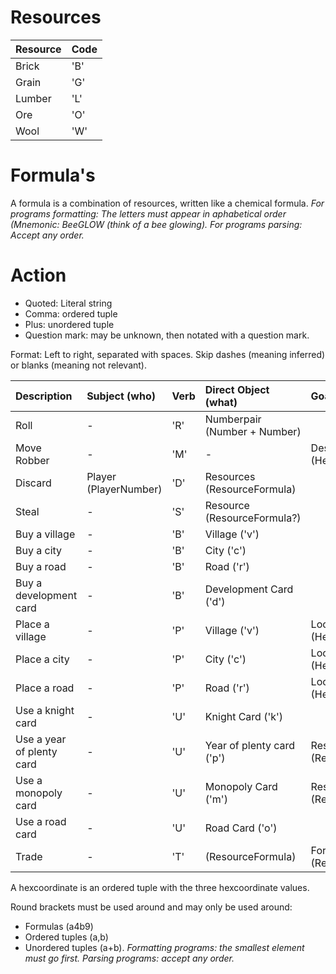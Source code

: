 # Resources

| Resource | Code |
| -------- | ---- |
| Brick    | 'B'  |
| Grain    | 'G'  |
| Lumber   | 'L'  |
| Ore      | 'O'  |
| Wool     | 'W'  |

# Formula's

A formula is a combination of resources, written like a chemical formula. _For
programs formatting: The letters must appear in aphabetical order (Mnemonic:
BeeGLOW (think of a bee glowing)._ _For programs parsing: Accept any order._

# Action

-   Quoted: Literal string
-   Comma: ordered tuple
-   Plus: unordered tuple
-   Question mark: may be unknown, then notated with a question mark.

Format: Left to right, separated with spaces. Skip dashes (meaning inferred) or
blanks (meaning not relevant).

| Description               | Subject (who)         | Verb | Direct Object (what)         | Goal                        | Indirect object       |
| :------------------------ | :-------------------- | :--- | :--------------------------- | :-------------------------- | :-------------------- |
| Roll                      | -                     | 'R'  | Numberpair (Number + Number) |                             |                       |
| Move Robber               | -                     | 'M'  | -                            | Destination (HexCoordinate) |                       |
| Discard                   | Player (PlayerNumber) | 'D'  | Resources (ResourceFormula)  |                             |                       |
| Steal                     | -                     | 'S'  | Resource (ResourceFormula?)  |                             | Player (PlayerNumber) |
| Buy a village             | -                     | 'B'  | Village ('v')                |                             |                       |
| Buy a city                | -                     | 'B'  | City ('c')                   |                             |                       |
| Buy a road                | -                     | 'B'  | Road ('r')                   |                             |                       |
| Buy a development card    | -                     | 'B'  | Development Card ('d')       |                             |                       |
| Place a village           | -                     | 'P'  | Village ('v')                | Location (HexCoordinate)    |                       |
| Place a city              | -                     | 'P'  | City ('c')                   | Location (HexCoordinate)    |                       |
| Place a road              | -                     | 'P'  | Road ('r')                   | Location (HexCoordinate)    |                       |
| Use a knight card         | -                     | 'U'  | Knight Card ('k')            |                             |                       |
| Use a year of plenty card | -                     | 'U'  | Year of plenty card ('p')    | Resources (ResourceFormula) | -                     |
| Use a monopoly card       | -                     | 'U'  | Monopoly Card ('m')          | Resource (ResourceCode)     | -                     |
| Use a road card           | -                     | 'U'  | Road Card ('o')              |                             |                       |
| Trade                     | -                     | 'T'  | (ResourceFormula)            | For (ResourceFormula)       | With (PlayerNumber)   |

A hexcoordinate is an ordered tuple with the three hexcoordinate values.

Round brackets must be used around and may only be used around:

-   Formulas (a4b9)
-   Ordered tuples (a,b)
-   Unordered tuples (a+b). _Formatting programs: the smallest element must go
    first. Parsing programs: accept any order._
